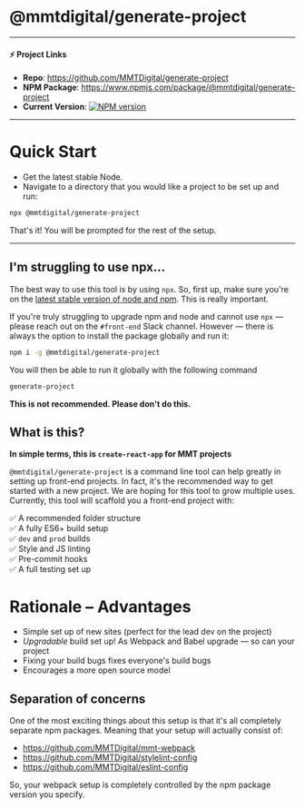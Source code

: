 # @mmtdigital/generate-project

---
#### ⚡️ Project Links ####
- **Repo**: https://github.com/MMTDigital/generate-project   
- **NPM Package**: https://www.npmjs.com/package/@mmtdigital/generate-project    
- **Current Version**:  [![NPM version][npm-image]][npm-url]
---

# Quick Start

- Get the latest stable Node.
- Navigate to a directory that you would like a project to be set up and run:

```bash
npx @mmtdigital/generate-project
```

That's it! You will be prompted for the rest of the setup.

---

## I'm struggling to use npx...
The best way to use this tool is by using `npx`. So, first up, make sure you're on the [latest stable version of node and npm](node-and-npm.md). This is really important.

If you're truly struggling to upgrade npm and node and cannot use `npx` — please reach out on the `#front-end` Slack channel. However — there is always the option to install the package globally and run it:

```bash
npm i -g @mmtdigital/generate-project
```

You will then be able to run it globally with the following command

```bash
generate-project
```

**This is not recommended. Please don't do this.**


## What is this?

**In simple terms, this is `create-react-app` for MMT projects**

`@mmtdigital/generate-project` is a command line tool can help greatly in setting up front-end projects. In fact, it's the recommended way to get started with a new project. We are hoping for this tool to grow multiple uses. Currently, this tool will scaffold you a front-end project with:

✅ A recommended folder structure  
✅ A fully ES6+ build setup  
✅ `dev` and `prod` builds  
✅ Style and JS linting  
✅ Pre-commit hooks  
✅ A full testing set up  

# Rationale – Advantages

* Simple set up of new sites (perfect for the lead dev on the project)
* _Upgradable_ build set up! As Webpack and Babel upgrade — so can your project
* Fixing your build bugs fixes everyone's build bugs
* Encourages a more open source model

## Separation of concerns

One of the most exciting things about this setup is that it's all completely separate npm packages. Meaning that your setup will actually consist of:

* https://github.com/MMTDigital/mmt-webpack
* https://github.com/MMTDigital/stylelint-config
* https://github.com/MMTDigital/eslint-config

So, your webpack setup is completely controlled by the npm package version you specify.


[npm-image]: https://img.shields.io/npm/v/@mmtdigital/generate-project.svg?style=flat-square
[npm-url]: https://www.npmjs.com/package/@mmtdigital/generate-project
